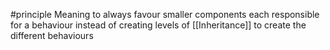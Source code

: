 #principle
Meaning to always favour smaller components each responsible for a behaviour instead of creating levels of [[Inheritance]] to create the different behaviours